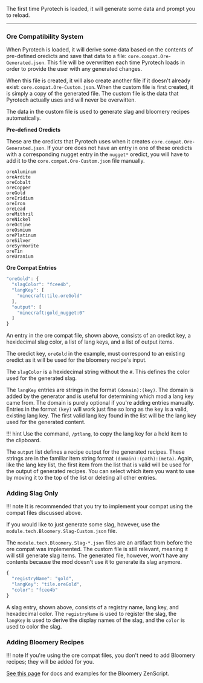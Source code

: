 The first time Pyrotech is loaded, it will generate some data and prompt you to reload.

---

### Ore Compatibility System

When Pyrotech is loaded, it will derive some data based on the contents of pre-defined oredicts and save that data to a file: `core.compat.Ore-Generated.json`. This file will be overwritten each time Pyrotech loads in order to provide the user with any generated changes.

When this file is created, it will also create another file if it doesn't already exist: `core.compat.Ore-Custom.json`. When the custom file is first created, it is simply a copy of the generated file. The custom file is the data that Pyrotech actually uses and will never be overwitten.

The data in the custom file is used to generate slag and bloomery recipes automatically.

**Pre-defined Oredicts**

These are the oredicts that Pyrotech uses when it creates `core.compat.Ore-Generated.json`. If your ore does not have an entry in one of these oredicts with a corresponding nugget entry in the `nugget*` oredict, you will have to add it to the `core.compat.Ore-Custom.json` file manually.

```
oreAluminum
oreArdite
oreCobalt
oreCopper
oreGold
oreIridium
oreIron
oreLead
oreMithril
oreNickel
oreOctine
oreOsmium
orePlatinum
oreSilver
oreSyrmorite
oreTin
oreUranium
```

**Ore Compat Entries**
```js
"oreGold": {
  "slagColor": "fcee4b",
  "langKey": [
    "minecraft:tile.oreGold"
  ],
  "output": [
    "minecraft:gold_nugget:0"
  ]
}
```

An entry in the ore compat file, shown above, consists of an oredict key, a hexidecimal slag color, a list of lang keys, and a list of output items.

The oredict key, `oreGold` in the example, must correspond to an existing oredict as it will be used for the bloomery recipe's input.

The `slagColor` is a hexidecimal string without the `#`. This defines the color used for the generated slag.

The `langKey` entries are strings in the format `(domain):(key)`. The domain is added by the generator and is useful for determining which mod a lang key came from. The domain is purely optional if you're adding entries manually. Entries in the format `(key)` will work just fine so long as the key is a valid, existing lang key. The first valid lang key found in the list will be the lang key used for the generated content.

!!! hint
    Use the command, `/ptlang`, to copy the lang key for a held item to the clipboard.

The `output` list defines a recipe output for the generated recipes. These strings are in the familiar item string format `(domain):(path):(meta)`. Again, like the lang key list, the first item from the list that is valid will be used for the output of generated recipes. You can select which item you want to use by moving it to the top of the list or deleting all other entries.

### Adding Slag Only

!!! note
    It is recommended that you try to implement your compat using the compat files discussed above.

If you would like to just generate some slag, however, use the `module.tech.Bloomery.Slag-Custom.json` file.

The `module.tech.Bloomery.Slag-*.json` files are an artifact from before the ore compat was implemented. The custom file is still relevant, meaning it will still generate slag items. The generated file, however, won't have any contents because the mod doesn't use it to generate its slag anymore.

```js
{
  "registryName": "gold",
  "langKey": "tile.oreGold",
  "color": "fcee4b"
}
```

A slag entry, shown above, consists of a registry name, lang key, and hexadecimal color. The `registryName` is used to register the slag, the `langKey` is used to derive the display names of the slag, and the `color` is used to color the slag.

### Adding Bloomery Recipes

!!! note
    If you're using the ore compat files, you don't need to add Bloomery recipes; they will be added for you.

[See this page](zs/bloomery.md) for docs and examples for the Bloomery ZenScript.